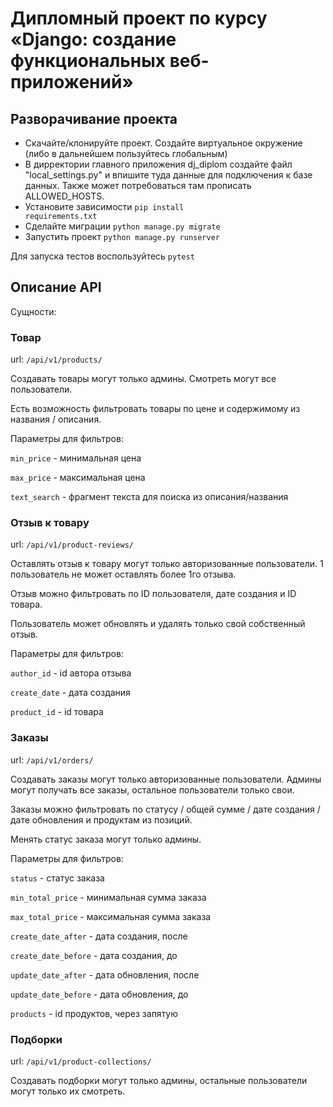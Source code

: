 # Дипломный проект по курсу «Django: создание функциональных веб-приложений»

## Разворачивание проекта

- Скачайте/клонируйте проект. Создайте виртуальное окружение (либо в дальнейшем пользуйтесь глобальным)
- В дирректории главного приложения dj_diplom создайте файл "local_settings.py" и впишите туда данные для подключения к базе данных. Также может потребоваться там прописать ALLOWED_HOSTS.
- Установите зависимости <code>pip install requirements.txt</code>
- Сделайте миграции <code>python manage.py migrate</code>
- Запустить проект <code>python manage.py runserver</code>

Для запуска тестов воспользуйтесь <code>pytest</code>

## Описание API

Сущности:

### Товар

url: `/api/v1/products/`

Создавать товары могут только админы. Смотреть могут все пользователи.

Есть возможность фильтровать товары по цене и содержимому из названия / описания.

Параметры для фильтров: 

<code>min_price</code> - минимальная цена

<code>max_price</code> - максимальная цена

<code>text_search</code> - фрагмент текста для поиска из описания/названия

### Отзыв к товару

url: `/api/v1/product-reviews/`

Оставлять отзыв к товару могут только авторизованные пользователи. 1 пользователь не может оставлять более 1го отзыва.

Отзыв можно фильтровать по ID пользователя, дате создания и ID товара.

Пользователь может обновлять и удалять только свой собственный отзыв.

Параметры для фильтров: 

<code>author_id</code> - id автора отзыва

<code>create_date</code> - дата создания

<code>product_id</code> - id товара

### Заказы

url: `/api/v1/orders/`

Создавать заказы могут только авторизованные пользователи. Админы могут получать все заказы, остальное пользователи только свои.

Заказы можно фильтровать по статусу / общей сумме / дате создания / дате обновления и продуктам из позиций.

Менять статус заказа могут только админы.

Параметры для фильтров: 

<code>status</code> - статус заказа

<code>min_total_price</code> - минимальная сумма заказа

<code>max_total_price</code> - максимальная сумма заказа

<code>create_date_after</code> - дата создания, после 

<code>create_date_before</code> - дата создания, до 

<code>update_date_after</code> - дата обновления, после

<code>update_date_before</code> - дата обновления, до 

<code>products</code> - id продуктов, через запятую

### Подборки

url: `/api/v1/product-collections/`

Создавать подборки могут только админы, остальные пользователи могут только их смотреть.





